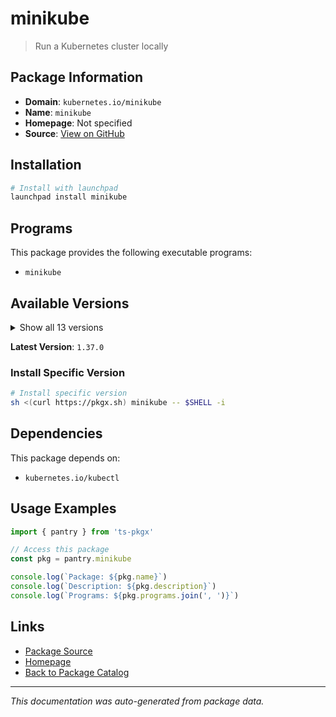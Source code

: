# minikube

> Run a Kubernetes cluster locally

## Package Information

- **Domain**: `kubernetes.io/minikube`
- **Name**: `minikube`
- **Homepage**: Not specified
- **Source**: [View on GitHub](https://github.com/pkgxdev/pantry/tree/main/projects/kubernetes.io/minikube/package.yml)

## Installation

```bash
# Install with launchpad
launchpad install minikube
```

## Programs

This package provides the following executable programs:

- `minikube`

## Available Versions

<details>
<summary>Show all 13 versions</summary>

- `1.37.0`, `1.36.0`, `1.35.0`, `1.34.0`, `1.33.1`
- `1.33.0`, `1.32.0`, `1.31.2`, `1.31.1`, `1.31.0`
- `1.30.1`, `1.30.0`, `1.29.0`

</details>

**Latest Version**: `1.37.0`

### Install Specific Version

```bash
# Install specific version
sh <(curl https://pkgx.sh) minikube -- $SHELL -i
```

## Dependencies

This package depends on:

- `kubernetes.io/kubectl`

## Usage Examples

```typescript
import { pantry } from 'ts-pkgx'

// Access this package
const pkg = pantry.minikube

console.log(`Package: ${pkg.name}`)
console.log(`Description: ${pkg.description}`)
console.log(`Programs: ${pkg.programs.join(', ')}`)
```

## Links

- [Package Source](https://github.com/pkgxdev/pantry/tree/main/projects/kubernetes.io/minikube/package.yml)
- [Homepage](#)
- [Back to Package Catalog](../../../package-catalog.md)

---

*This documentation was auto-generated from package data.*
